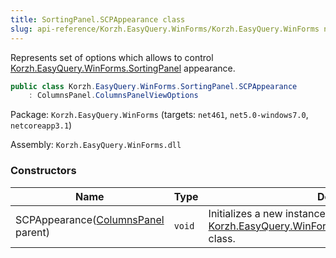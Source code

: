 ```yaml
---
title: SortingPanel.SCPAppearance class
slug: api-reference/Korzh.EasyQuery.WinForms/Korzh.EasyQuery.WinForms namespace/sortingpanel-scpappearance-class
---
```



Represents set of options which allows to control [Korzh.EasyQuery.WinForms.SortingPanel](/api-reference/korzh-easyquery-winforms/korzh-easyquery-winforms-namespace/sortingpanel-class) appearance.
```csharp
public class Korzh.EasyQuery.WinForms.SortingPanel.SCPAppearance
    : ColumnsPanel.ColumnsPanelViewOptions

```
Package: `Korzh.EasyQuery.WinForms` (targets: `net461`, `net5.0-windows7.0`, `netcoreapp3.1`)

Assembly: `Korzh.EasyQuery.WinForms.dll`

### Constructors

| Name | Type | Description | 
| --- | --- | --- | 
| SCPAppearance([ColumnsPanel](/api-reference/korzh-easyquery-winforms/korzh-easyquery-winforms-namespace/columnspanel-class) parent) | `void` | Initializes a new instance of the [Korzh.EasyQuery.WinForms.SortingPanel.SCPAppearance](/api-reference/korzh-easyquery-winforms/korzh-easyquery-winforms-namespace/sortingpanel-class) class. |
